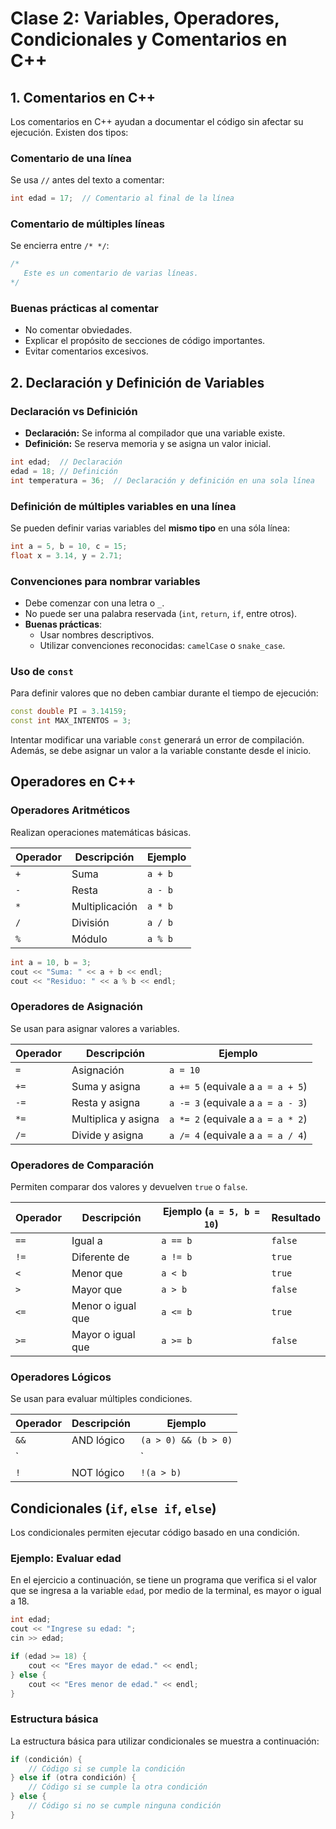 
# Clase 2: Variables, Operadores, Condicionales y Comentarios en C++

## **1. Comentarios en C++**

Los comentarios en C++ ayudan a documentar el código sin afectar su ejecución. Existen dos tipos:

### Comentario de una línea

Se usa `//` antes del texto a comentar:

```cpp
int edad = 17;  // Comentario al final de la línea
```

### Comentario de múltiples líneas

Se encierra entre `/* */`:

```cpp
/*
   Este es un comentario de varias líneas.
*/
```

### Buenas prácticas al comentar

- No comentar obviedades.
- Explicar el propósito de secciones de código importantes.
- Evitar comentarios excesivos.

## 2. Declaración y Definición de Variables

### Declaración vs Definición

- **Declaración:** Se informa al compilador que una variable existe.
- **Definición:** Se reserva memoria y se asigna un valor inicial.

```cpp
int edad;  // Declaración
edad = 18; // Definición
int temperatura = 36;  // Declaración y definición en una sola línea
```

### Definición de múltiples variables en una línea

Se pueden definir varias variables del **mismo tipo** en una sóla línea:

```cpp
int a = 5, b = 10, c = 15;
float x = 3.14, y = 2.71;
```

### Convenciones para nombrar variables

- Debe comenzar con una letra o `_`.
- No puede ser una palabra reservada (`int`, `return`, `if`, entre otros).
- **Buenas prácticas**:
  - Usar nombres descriptivos.
  - Utilizar convenciones reconocidas: `camelCase` o `snake_case`.

### Uso de `const`

Para definir valores que no deben cambiar durante el tiempo de ejecución:

```cpp
const double PI = 3.14159;
const int MAX_INTENTOS = 3;
```
Intentar modificar una variable `const` generará un error de compilación. Además, se debe asignar un valor a la variable constante desde el inicio.

## Operadores en C++

### Operadores Aritméticos

Realizan operaciones matemáticas básicas.

| Operador | Descripción | Ejemplo |
|----------|-------------|---------|
| `+`      | Suma        | `a + b` |
| `-`      | Resta       | `a - b` |
| `*`      | Multiplicación | `a * b` |
| `/`      | División    | `a / b` |
| `%`      | Módulo      | `a % b` |


```cpp
int a = 10, b = 3;
cout << "Suma: " << a + b << endl;
cout << "Residuo: " << a % b << endl;
```

### Operadores de Asignación

Se usan para asignar valores a variables.

| Operador | Descripción | Ejemplo |
|----------|------------|---------|
| `=` | Asignación | `a = 10` |
| `+=` | Suma y asigna | `a += 5` (equivale a `a = a + 5`) |
| `-=` | Resta y asigna | `a -= 3` (equivale a `a = a - 3`) |
| `*=` | Multiplica y asigna | `a *= 2` (equivale a `a = a * 2`) |
| `/=` | Divide y asigna | `a /= 4` (equivale a `a = a / 4`) |

### Operadores de Comparación

Permiten comparar dos valores y devuelven `true` o `false`.

| Operador | Descripción | Ejemplo (`a = 5, b = 10`) | Resultado |
|----------|------------|-------------------------|-----------|
| `==` | Igual a | `a == b` | `false` |
| `!=` | Diferente de | `a != b` | `true` |
| `<` | Menor que | `a < b` | `true` |
| `>` | Mayor que | `a > b` | `false` |
| `<=` | Menor o igual que | `a <= b` | `true` |
| `>=` | Mayor o igual que | `a >= b` | `false` |

### Operadores Lógicos

Se usan para evaluar múltiples condiciones.

| Operador | Descripción | Ejemplo |
|----------|------------|---------|
| `&&` | AND lógico | `(a > 0) && (b > 0)` |
| `||` | OR lógico | `(a > 0) \|\| (b < 0)` |
| `!` | NOT lógico | `!(a > b)` |

## Condicionales (`if`, `else if`, `else`)

Los condicionales permiten ejecutar código basado en una condición.

### **Ejemplo: Evaluar edad**

En el ejercicio a continuación, se tiene un programa que verifica si el valor que se ingresa a la variable `edad`, por medio de la terminal, es mayor o igual a 18.

```cpp
int edad;
cout << "Ingrese su edad: ";
cin >> edad;

if (edad >= 18) {
    cout << "Eres mayor de edad." << endl;
} else {
    cout << "Eres menor de edad." << endl;
}
```

### Estructura básica

La estructura básica para utilizar condicionales se muestra a continuación:

```cpp
if (condición) {
    // Código si se cumple la condición
} else if (otra condición) {
    // Código si se cumple la otra condición
} else {
    // Código si no se cumple ninguna condición
}
```

